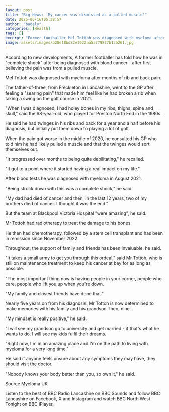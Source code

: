 ```yaml
---
layout: post
title: "Big News: 'My cancer was dismissed as a pulled muscle'"
date: 2025-06-16T05:38:57
author: "badely"
categories: [Health]
tags: []
excerpt: "Former footballer Mel Tottoh was diagnosed with myeloma after months of rib and back pain."
image: assets/images/b28ef8bd82e1922aa5a779877b13b261.jpg
---
```


According to new developments, A former footballer has told how he was in "complete shock" after being diagnosed with blood cancer - after first believing the pain was from a pulled muscle.

Mel Tottoh was diagnosed with myeloma after months of rib and back pain.

The father-of-three, from Freckleton in Lancashire, went to the GP after feeling a "searing pain" that made him feel like he had broken a rib when taking a swing on the golf course in 2021.

"When I was diagnosed, I had holey bones in my ribs, thighs, spine and skull," said the 68-year-old, who played for Preston North End in the 1980s.

He said he had twinges in his ribs and back for a year and a half before his diagnosis, but initially put them down to playing a lot of golf.

When the pain got worse in the middle of 2020, he consulted his GP who told him he had likely pulled a muscle and that the twinges would sort themselves out.

"It progressed over months to being quite debilitating," he recalled. 

"It got to a point where it started having a real impact on my life."

After blood tests he was diagnosed with myeloma in August 2021. 

"Being struck down with this was a complete shock," he said. 

"My dad had died of cancer and then, in the last 12 years, two of my brothers died of cancer. I thought it was the end."

But the team at Blackpool Victoria Hospital "were amazing", he said. 

Mr Tottoh had radiotherapy to treat the damage to his bones. 

He then had chemotherapy, followed by a stem cell transplant and has been in remission since November 2022.

Throughout, the support of family and friends has been invaluable, he said.

"It takes a small army to get you through this ordeal," said Mr Tottoh, who is still on maintenance treatment to keep his cancer at bay for as long as possible. 

"The most important thing now is having people in your corner, people who care, people who lift you up when you're down. 

"My family and closest friends have done that."

Nearly five years on from his diagnosis, Mr Tottoh is now determined to make memories with his family and his grandson Theo, nine.

"My mindset is really positive," he said. 

"I will see my grandson go to university and get married - if that's what he wants to do. I will see my kids fulfil their dreams. 

"Right now, I'm in an amazing place and I'm on the path to living with myeloma for a very long time."

He said if anyone feels unsure about any symptoms they may have, they should visit the doctor.

"Nobody knows your body better than you, so own it," he said.

Source Myeloma UK

Listen to the best of BBC Radio Lancashire on BBC Sounds and follow BBC Lancashire on Facebook, X and Instagram and watch BBC North West Tonight on BBC iPlayer.

